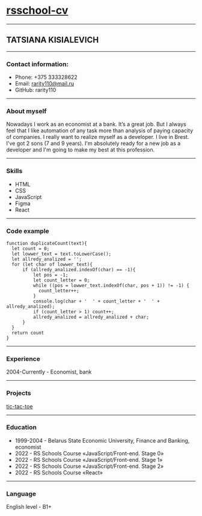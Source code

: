 # [rsschool-cv](https://github.com/Rarity110/rsschool-cv.git)
***
## TATSIANA KISIALEVICH
***
### Contact information:
* Phone: +375 333328622
* Email: rarity110@mail.ru
* GitHub: rarity110

***

### About myself
Nowadays I work as an economist at a bank. It’s a great job. But I always feel that I like automation of any task more than analysis of paying capacity of companies. I really want to realize myself as a developer.
I live in Brest. I've got 2 sons (7 and 9 years). 
I'm absolutely ready for a new job as a developer and I'm going to make my best at this profession.

***

### Skills
* HTML
* CSS
* JavaScript
* Figma
* React

***

### Code example
```
function duplicateCount(text){
  let count = 0;  
  let lowwer_text = text.toLowerCase();
  let allredy_analized = '';
  for (let char of lowwer_text){
      if (allredy_analized.indexOf(char) == -1){
          let pos = -1;
          let count_letter = 0;
          while ((pos = lowwer_text.indexOf(char, pos + 1)) != -1) {
            count_letter++;
          }
          console.log(char + '  ' + count_letter + '  ' + allredy_analized);
          if (count_letter > 1) count++;
          allredy_analized = allredy_analized + char;
      }
  }
  return count 
}
```

***

### Experience
2004-Currently - Economist, bank

***
### Projects
[tic-tac-toe](https://rolling-scopes-school.github.io/rarity110-JSFEPRESCHOOL/tic-tac/) 

***

### Education
* 1999-2004 - Вelarus State Economic University, Finance and  Banking, economist
* 2022 - RS Schools Course «JavaScript/Front-end. Stage 0»
* 2022 - RS Schools Course «JavaScript/Front-end. Stage 1»
* 2022 - RS Schools Course «JavaScript/Front-end. Stage 2»
* 2022 - RS Schools Course «React» 

***

### Language
English level - B1+
